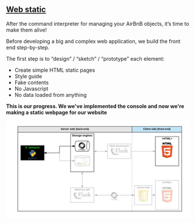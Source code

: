 ## <a href="https://github.com/Bikaze/AirBnB_clone/tree/main/web_static">Web static</a>

After the command interpreter for managing your AirBnB objects, it’s time to make them alive!

Before developing a big and complex web application, we build the front end step-by-step.

The first step is to “design” / “sketch” / “prototype” each element:

- Create simple HTML static pages
- Style guide
- Fake contents
- No Javascript
- No data loaded from anything

**This is our progress. We we've implemented the console and now we're making a static webpage for our website**

<p align="center">
    <img src="./misc_stuff/hbnb_step1.png" alt="front-end html">
</p>
